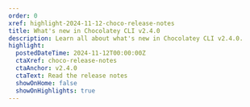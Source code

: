 ```yaml
---
order: 0
xref: highlight-2024-11-12-choco-release-notes
title: What's new in Chocolatey CLI v2.4.0
description: Learn all about what's new in Chocolatey CLI v2.4.0.
highlight:
  postedDateTime: 2024-11-12T00:00:00Z
  ctaXref: choco-release-notes
  ctaAnchor: v2.4.0
  ctaText: Read the release notes
  showOnHome: false
  showOnHighlights: true
---
```

